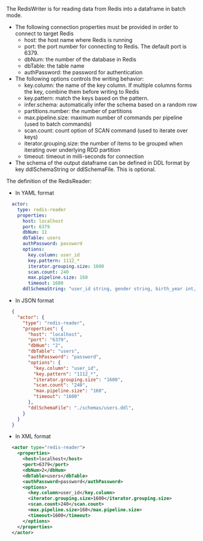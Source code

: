 The RedisWriter is for reading data from Redis into a dataframe in batch mode.

- The following connection properties must be provided in order to connect to target Redis
    - host: the host name where Redis is running
    - port: the port number for connecting to Redis. The default port is 6379.
    - dbNum: the number of the database in Redis
    - dbTable: the table name
    - authPassword: the password for authentication
- The following options controls the writing behavior:
    - key.column: the name of the key column. If multiple columns forms the key, combine them before writing to Redis
    - key.pattern: match the keys based on the pattern.
    - infer.schema: automatically infer the schema based on a random row
    - partitions.number: the number of partitions
    - max.pipeline.size: maximum number of commands per pipeline (used to batch commands)
    - scan.count: count option of SCAN command (used to iterate over keys)
    - iterator.grouping.size: the number of items to be grouped when iterating over underlying RDD partition
    - timeout: timeout in milli-seconds for connection
- The schema of the output dataframe can be defined in DDL format by key ddlSchemaString or ddlSchemaFile. This is optional.

The definition of the RedisReader:
- In YAML format
```yaml
  actor:
    type: redis-reader
    properties:
      host: localhost
      port: 6379
      dbNum: 11
      dbTable: users
      authPassword: password
      options:
        key.column: user_id
        key.pattern: 1112_*
        iterator.grouping.size: 1600
        scan.count: 240
        max.pipeline.size: 160
        timeout: 1600
      ddlSchemaString: "user_id string, gender string, birth_year int, joined_at string"
```
- In JSON format
```json
  {
    "actor": {
      "type": "redis-reader",
      "properties": {
        "host": "localhost",
        "port": "6379",
        "dbNum": "2",
        "dbTable": "users",
        "authPassword": "password",
        "options": {
          "key.column": "user_id",
          "key.pattern": "1112_*",
          "iterator.grouping.size": "1600",
          "scan.count": "240",
          "max.pipeline.size": "160",
          "timeout": "1600"
        },
        "ddlSchemaFile": "./schemas/users.ddl",
      }
    }
  }
```
- In XML format
```xml
  <actor type="redis-reader">
    <properties>
      <host>localhost</host>
      <port>6379</port>
      <dbNum>2</dbNum>
      <dbTable>users</dbTable>
      <authPassword>password</authPassword>
      <options>
        <key.column>user_id</key.column>
        <iterator.grouping.size>1600</iterator.grouping.size>
        <scan.count>240</scan.count>
        <max.pipeline.size>160</max.pipeline.size>
        <timeout>1600</timeout>
      </options>
    </properties>
  </actor>
```